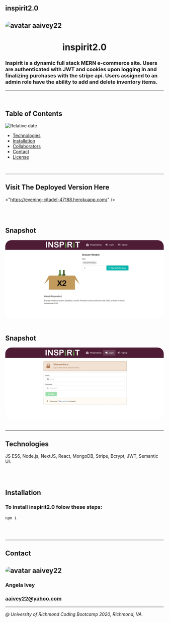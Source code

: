 ## inspirit2.0


## <img src="https://avatars1.githubusercontent.com/u/58960456?v=4" alt="avatar" style="border-radius: 50px" width="75" />  aaivey22

# <h1 align="center"> inspirit2.0 </h1>
<h3> Inspirit is a dynamic full stack MERN e-commerce site. Users are authenticated with JWT and cookies upon logging in and finalizing purchases with the stripe api. Users assigned to an admin role have the ability to add and delete inventory items.   </h3>

---

<br/>


## Table of Contents
![Relative date](https://img.shields.io/date/1587708833848)
* [Technologies](#technologies)
* [Installation](#installation) 
* [Collaborators](#contact)
* [Contact](#contact)
* [License](#license)

<br/>

---

## Visit The Deployed Version Here
<"https://evening-citadel-47188.herokuapp.com/" />

<br/>
<br/>

## Snapshot
<img src="static\images\inspirit-img1.JPG" alt="staff-directory App Image" style="border-radius: 20px" />

<br/>
<br/>

## Snapshot
<img src="static\images\inspirit-img2.JPG" alt="staff-directory App Image" style="border-radius: 20px" />

<br/>
<br/>

---

## Technologies
JS ES6, Node.js, NextJS, React, MongoDB, Stripe, Bcrypt, JWT, Semantic UI.

<br/>
<br/>

## Installation
### To install inspirit2.0 folow these steps:

```
npm i
```

<br/>
<br/>

***
## Contact
### 
## <img src="https://avatars1.githubusercontent.com/u/58960456?v=4" alt="avatar" style="border-radius: 20px" width="30" />  aaivey22
### Angela Ivey
### aaivey22@yahoo.com
***

*@ University of Richmond Coding Bootcamp 2020, Richmond, VA.*
